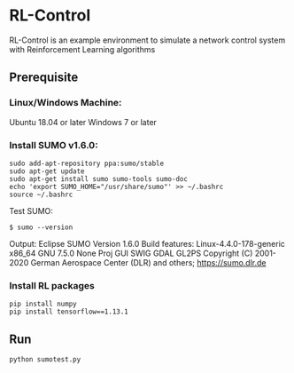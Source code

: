 # RL-Control

RL-Control is an example environment to simulate a network control system  with Reinforcement Learning algorithms

## Prerequisite
### Linux/Windows Machine:
Ubuntu 18.04 or later
Windows 7 or later

### Install SUMO v1.6.0:
```
sudo add-apt-repository ppa:sumo/stable
sudo apt-get update
sudo apt-get install sumo sumo-tools sumo-doc
echo 'export SUMO_HOME="/usr/share/sumo"' >> ~/.bashrc
source ~/.bashrc
```
Test SUMO:
```
$ sumo --version
```

Output:
Eclipse SUMO Version 1.6.0
Build features: Linux-4.4.0-178-generic x86_64 GNU 7.5.0 None Proj GUI SWIG GDAL GL2PS Copyright (C) 2001-2020 German Aerospace Center (DLR) and others; https://sumo.dlr.de


### Install RL packages
```
pip install numpy
pip install tensorflow==1.13.1
```

## Run
```
python sumotest.py
```

